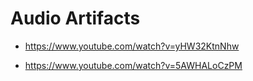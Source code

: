 # Audio Artifacts

- https://www.youtube.com/watch?v=yHW32KtnNhw

- https://www.youtube.com/watch?v=5AWHALoCzPM

